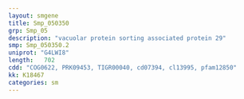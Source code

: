 ```yaml
---
layout: smgene
title: Smp_050350
grp: Smp_05
description: "vacuolar protein sorting associated protein 29"
smp: Smp_050350.2
uniprot: "G4LWI8"
length:   702
cdd: "COG0622, PRK09453, TIGR00040, cd07394, cl13995, pfam12850"
kk: K18467
categories: sm
---
```

